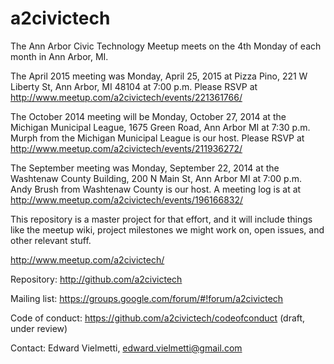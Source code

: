 a2civictech
===========

The Ann Arbor Civic Technology Meetup meets on the 4th Monday of each month in Ann Arbor, MI.

The April 2015 meeting was Monday, April 25, 2015 at Pizza Pino, 221 W Liberty St, Ann Arbor, MI 48104 at 7:00 p.m.
Please RSVP at http://www.meetup.com/a2civictech/events/221361766/

The October 2014 meeting will be Monday, October 27, 2014 at the Michigan Municipal League, 1675 Green Road, Ann Arbor MI at 7:30 p.m.
Murph from the Michigan Municipal League is our host.
Please RSVP at http://www.meetup.com/a2civictech/events/211936272/

The September meeting was Monday, September 22, 2014 at the Washtenaw County Building, 200 N Main St, Ann Arbor MI at 7:00 p.m.
Andy Brush from Washtenaw County is our host.
A meeting log is at at http://www.meetup.com/a2civictech/events/196166832/

This repository is a master project for that effort, and it will include things like the meetup wiki, project milestones we might work on, open issues, and other relevant stuff.

http://www.meetup.com/a2civictech/

Repository: http://github.com/a2civictech

Mailing list: https://groups.google.com/forum/#!forum/a2civictech

Code of conduct: https://github.com/a2civictech/codeofconduct (draft, under review)

Contact: Edward Vielmetti, edward.vielmetti@gmail.com
